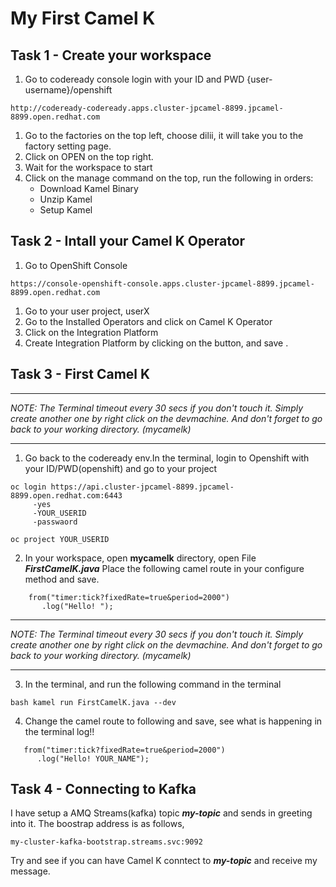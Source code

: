 # My First Camel K


## Task 1 - Create your workspace

1. Go to codeready console login with your ID and PWD {user-username}/openshift
```
http://codeready-codeready.apps.cluster-jpcamel-8899.jpcamel-8899.open.redhat.com
```
1. Go to the factories on the top left, choose dilii, it will take you to the factory setting page.
1. Click on OPEN on the top right.
1. Wait for the workspace to start
1. Click on the manage command on the top, run the following in orders:
	* 	Download Kamel Binary
	* 	Unzip Kamel
	* 	Setup Kamel



## Task 2 - Intall your Camel K Operator

1. Go to OpenShift Console
```
https://console-openshift-console.apps.cluster-jpcamel-8899.jpcamel-8899.open.redhat.com
```
1. Go to your user project, userX
1. Go to the Installed Operators and click on Camel K Operator
1. Click on the Integration Platform
1. Create Integration Platform by clicking on the button, and save .
## Task 3 - First Camel K

***
*NOTE: The Terminal timeout every 30 secs if you don't touch it. Simply create another one by right click on the devmachine. And don't forget to go back to your working directory. (mycamelk)*
***

1. Go back to the codeready env.In the terminal, login to Openshift with your ID/PWD(openshift) and go to your project

```
oc login https://api.cluster-jpcamel-8899.jpcamel-8899.open.redhat.com:6443
     -yes
     -YOUR_USERID
     -passwaord

oc project YOUR_USERID
```
2. In your workspace, open **mycamelk** directory, open File ***FirstCamelK.java***
Place the following camel route in your configure method and save.

```
    from("timer:tick?fixedRate=true&period=2000")
       .log("Hello! ");
```
***
*NOTE: The Terminal timeout every 30 secs if you don't touch it. Simply create another one by right click on the devmachine. And don't forget to go back to your working directory. (mycamelk)*
***
3. In the terminal, and run the following command in the terminal
```
bash kamel run FirstCamelK.java --dev
```

4. Change the camel route to following and save, see what is happening in the terminal log!!

```
   from("timer:tick?fixedRate=true&period=2000")
      .log("Hello! YOUR_NAME");
```

## Task 4 - Connecting to Kafka

I have setup a AMQ Streams(kafka) topic ***my-topic*** and sends in greeting into it. The boostrap address is as follows, 
 
```
my-cluster-kafka-bootstrap.streams.svc:9092
```

Try and see if you can have Camel K conntect to ***my-topic*** and receive my message.